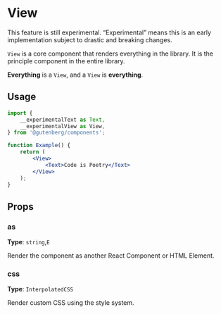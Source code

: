 # View

<div class="callout callout-alert">
This feature is still experimental. “Experimental” means this is an early implementation subject to drastic and breaking changes.
</div>

`View` is a core component that renders everything in the library. It is the principle component in the entire library.

**Everything** is a `View`, and a `View` is **everything**.

## Usage

```jsx
import {
	__experimentalText as Text,
	__experimentalView as View,
} from '@gutenberg/components';

function Example() {
	return (
		<View>
			<Text>Code is Poetry</Text>
		</View>
	);
}
```

## Props

### as

**Type**: `string`,`E`

Render the component as another React Component or HTML Element.

### css

**Type**: `InterpolatedCSS`

Render custom CSS using the style system.
